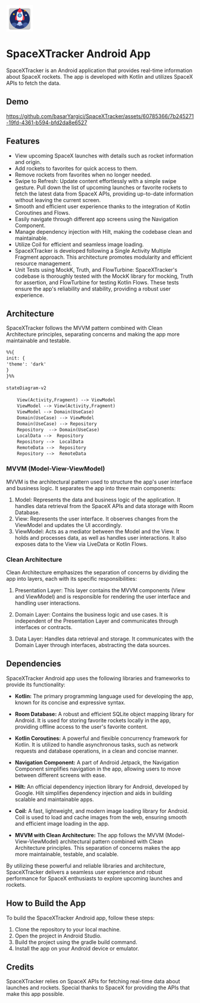 <img src="https://github.com/basarYargici/SpaceXTracker/blob/main/app/src/main/res/mipmap-hdpi/ic_rocket_launcher.png"/>

# SpaceXTracker Android App

SpaceXTracker is an Android application that provides real-time information about SpaceX rockets. The app is
developed with Kotlin and utilizes SpaceX APIs to fetch the data.

## Demo

https://github.com/basarYargici/SpaceXTracker/assets/60785366/7b245271-19fd-4361-b594-bfd2da8e6527

## Features

- View upcoming SpaceX launches with details such as rocket information and origin.
- Add rockets to favorites for quick access to them.
- Remove rockets from favorites when no longer needed.
- Swipe to Refresh: Update content effortlessly with a simple swipe gesture. Pull down the list of upcoming
  launches or favorite rockets to fetch the latest data from SpaceX APIs, providing up-to-date information
  without leaving the current screen.
- Smooth and efficient user experience thanks to the integration of Kotlin Coroutines and Flows.
- Easily navigate through different app screens using the Navigation Component.
- Manage dependency injection with Hilt, making the codebase clean and maintainable.
- Utilize Coil for efficient and seamless image loading.
- SpaceXTracker is developed following a Single Activity Multiple Fragment approach. This architecture
  promotes modularity and efficient resource management.
- Unit Tests using MockK, Truth, and FlowTurbine: SpaceXTracker's codebase is thoroughly tested with the MockK
  library for mocking, Truth for assertion, and FlowTurbine for testing Kotlin Flows. These tests ensure the
  app's reliability and stability, providing a robust user experience.

## Architecture

SpaceXTracker follows the MVVM pattern combined with Clean Architecture principles, separating concerns and
making the app more maintainable and testable.

```mermaid
%%{
init: {
'theme': 'dark'
}
}%%

stateDiagram-v2
    
    View(Activity,Fragment) --> ViewModel 
    ViewModel --> View(Activity,Fragment) 
    ViewModel --> Domain(UseCase) 
    Domain(UseCase) --> ViewModel
    Domain(UseCase) --> Repository
    Repository  --> Domain(UseCase)
    LocalData -->  Repository
    Repository -->  LocalData  
    RemoteData -->  Repository
    Repository -->  RemoteData  
```

### MVVM (Model-View-ViewModel)

MVVM is the architectural pattern used to structure the app's user interface and business logic. It separates
the app into three main components:

1. Model: Represents the data and business logic of the application. It handles data retrieval from the SpaceX
   APIs and data storage with Room Database.
2. View: Represents the user interface. It observes changes from the ViewModel and updates the UI accordingly.
3. ViewModel: Acts as a mediator between the Model and the View. It holds and processes data, as well as
   handles user interactions. It also exposes data to the View via LiveData or Kotlin Flows.

### Clean Architecture

Clean Architecture emphasizes the separation of concerns by dividing the app into layers, each with its
specific responsibilities:

1. Presentation Layer: This layer contains the MVVM components (View and ViewModel) and is responsible for
   rendering the user interface and handling user interactions.

2. Domain Layer: Contains the business logic and use cases. It is independent of the Presentation Layer and
   communicates through interfaces or contracts.

3. Data Layer: Handles data retrieval and storage. It communicates with the Domain Layer through interfaces,
   abstracting the data sources.

## Dependencies

SpaceXTracker Android app uses the following libraries and frameworks to provide its functionality:

- **Kotlin:** The primary programming language used for developing the app, known for its concise and
  expressive syntax.

- **Room Database:** A robust and efficient SQLite object mapping library for Android. It is used for storing
  favorite rockets locally in the app, providing offline access to the user's favorite content.

- **Kotlin Coroutines:** A powerful and flexible concurrency framework for Kotlin. It is utilized to handle
  asynchronous tasks, such as network requests and database operations, in a clean and concise manner.

- **Navigation Component:** A part of Android Jetpack, the Navigation Component simplifies navigation in the
  app, allowing users to move between different screens with ease.

- **Hilt:** An official dependency injection library for Android, developed by Google. Hilt simplifies
  dependency injection and aids in building scalable and maintainable apps.

- **Coil:** A fast, lightweight, and modern image loading library for Android. Coil is used to load and cache
  images from the web, ensuring smooth and efficient image loading in the app.

- **MVVM with Clean Architecture:** The app follows the MVVM (Model-View-ViewModel) architectural pattern
  combined with Clean Architecture principles. This separation of concerns makes the app more maintainable,
  testable, and scalable.

By utilizing these powerful and reliable libraries and architecture, SpaceXTracker delivers a seamless user
experience and robust performance for SpaceX enthusiasts to explore upcoming launches and rockets.

## How to Build the App

To build the SpaceXTracker Android app, follow these steps:

1. Clone the repository to your local machine.
2. Open the project in Android Studio.
3. Build the project using the gradle build command.
4. Install the app on your Android device or emulator.

## Credits

SpaceXTracker relies on SpaceX APIs for fetching real-time data about launches and rockets. Special thanks to
SpaceX for providing the APIs that make this app possible.
